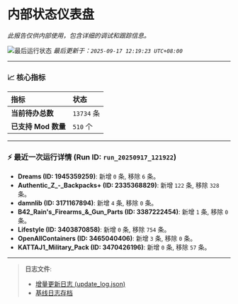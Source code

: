 # 内部状态仪表盘

*此报告仅供内部使用，包含详细的调试和跟踪信息。*

![最后运行状态](https://img.shields.io/badge/Last%20Run-Success-green)
*最后更新于：`2025-09-17 12:19:23 UTC+08:00`*

---

### 📈 **核心指标**

| 指标 | 状态 |
| :--- | :--- |
| **当前待办总数** | ``13734`` 条 |
| **已支持 Mod 数量** | ``510`` 个 |

---

### ⚡ **最近一次运行详情 (Run ID: ``run_20250917_121922``)**

*   **Dreams (ID: 1945359259)**: 新增 `0` 条, 移除 `6` 条。
*   **Authentic_Z_-_Backpacks+ (ID: 2335368829)**: 新增 `122` 条, 移除 `328` 条。
*   **damnlib (ID: 3171167894)**: 新增 `4` 条, 移除 `0` 条。
*   **B42_Rain's_Firearms_&_Gun_Parts (ID: 3387222454)**: 新增 `1` 条, 移除 `0` 条。
*   **Lifestyle (ID: 3403870858)**: 新增 `0` 条, 移除 `754` 条。
*   **OpenAllContainers (ID: 3465040406)**: 新增 `3` 条, 移除 `0` 条。
*   **KATTAJ1_Military_Pack (ID: 3470426196)**: 新增 `0` 条, 移除 `57` 条。

---

> **日志文件**:
> *   [增量更新日志 (update_log.json)](../data/logs/update_log.json)
> *   [基线日志存档](../data/logs/archive/)
